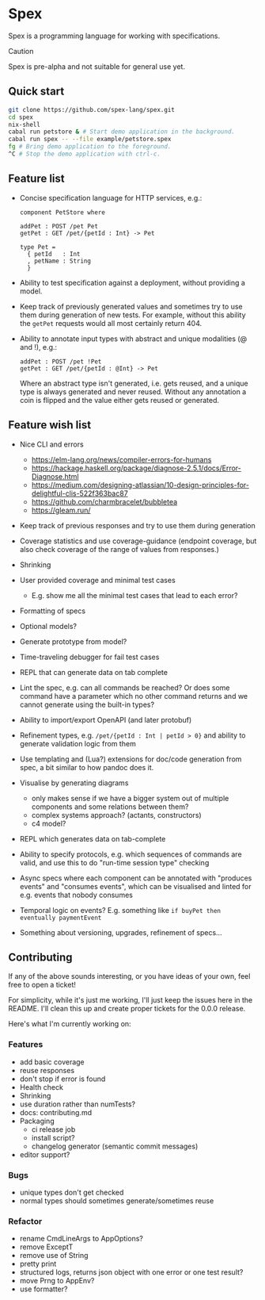 # Spex

Spex is a programming language for working with specifications.

> [!CAUTION]
> Spex is pre-alpha and not suitable for general use yet.

## Quick start

```bash
git clone https://github.com/spex-lang/spex.git
cd spex
nix-shell
cabal run petstore & # Start demo application in the background.
cabal run spex -- --file example/petstore.spex
fg # Bring demo application to the foreground.
^C # Stop the demo application with ctrl-c.
```

## Feature list

* Concise specification language for HTTP services, e.g.:

  ```
  component PetStore where

  addPet : POST /pet Pet
  getPet : GET /pet/{petId : Int} -> Pet

  type Pet =
    { petId   : Int
    , petName : String
    }
  ```

* Ability to test specification against a deployment, without
  providing a model. 

* Keep track of previously generated values and sometimes try to use them
  during generation of new tests. For example, without this ability the
  `getPet` requests would all most certainly return 404.

* Ability to annotate input types with abstract and unique modalities (@ and
  !), e.g.:

  ```
  addPet : POST /pet !Pet
  getPet : GET /pet/{petId : @Int} -> Pet
  ```
  Where an abstract type isn't generated, i.e. gets reused, and a unique type
  is always generated and never reused. Without any annotation a coin is
  flipped and the value either gets reused or generated.

## Feature wish list

* Nice CLI and errors
  + https://elm-lang.org/news/compiler-errors-for-humans
  + https://hackage.haskell.org/package/diagnose-2.5.1/docs/Error-Diagnose.html
  + https://medium.com/designing-atlassian/10-design-principles-for-delightful-clis-522f363bac87
  + https://github.com/charmbracelet/bubbletea
  + https://gleam.run/

* Keep track of previous responses and try to use them during generation 

* Coverage statistics and use coverage-guidance (endpoint coverage,
  but also check coverage of the range of values from responses.)

* Shrinking

* User provided coverage and minimal test cases
  + E.g. show me all the minimal test cases that lead to each error?

* Formatting of specs

* Optional models?

* Generate prototype from model?

* Time-traveling debugger for fail test cases

* REPL that can generate data on tab complete

* Lint the spec, e.g. can all commands be reached? Or does some
  command have a parameter which no other command returns and we
  cannot generate using the built-in types?

* Ability to import/export OpenAPI (and later protobuf)

* Refinement types, e.g. `/pet/{petId : Int | petId > 0}` and ability to generate
  validation logic from them

* Use templating and (Lua?) extensions for doc/code generation from
  spec, a bit similar to how pandoc does it.

* Visualise by generating diagrams
  + only makes sense if we have a bigger system out of multiple components and
    some relations between them?
  + complex systems approach? (actants, constructors)
  + c4 model?

* REPL which generates data on tab-complete

* Ability to specify protocols, e.g. which sequences of commands
  are valid, and use this to do "run-time session type" checking

* Async specs where each component can be annotated with "produces
  events" and "consumes events", which can be visualised and linted
  for e.g. events that nobody consumes

* Temporal logic on events? E.g. something like `if buyPet then eventually
  paymentEvent`

* Something about versioning, upgrades, refinement of specs...

## Contributing

If any of the above sounds interesting, or you have ideas of your own, feel
free to open a ticket!

For simplicity, while it's just me working, I'll just keep the issues here in
the README. I'll clean this up and create proper tickets for the 0.0.0 release.

Here's what I'm currently working on:

### Features

- add basic coverage
- reuse responses
- don't stop if error is found
- Health check
- Shrinking
- use duration rather than numTests?
- docs: contributing.md
- Packaging
  + ci release job
  + install script?
  + changelog generator (semantic commit messages)
- editor support?

### Bugs

- unique types don't get checked
- normal types should sometimes generate/sometimes reuse

### Refactor

- rename CmdLineArgs to AppOptions?
- remove ExceptT
- remove use of String
- pretty print
- structured logs, returns json object with one error or one test result?
- move Prng to AppEnv?
- use formatter?
